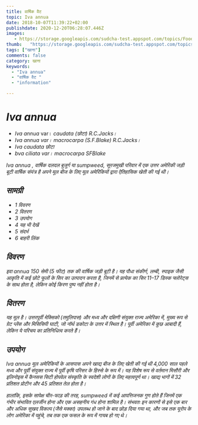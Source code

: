 ```yaml
---
title: वार्षिक वैट 
topic: Iva annua
date: 2018-10-07T11:39:22+02:00
publishdate: 2020-12-20T06:28:07.446Z
images: 
   - https://storage.googleapis.com/sudcha-test.appspot.com/topics/Food/iva_annua/1.jpeg
thumb:   "https://storage.googleapis.com/sudcha-test.appspot.com/topics/Food/iva_annua/thumb.jpeg"
tags: ["खाना"]
comments: false
category: खाना
keywords: 
  - "Iva annua"
  - "वार्षिक वैट "
  - "information"

---
```

<h1> <i> Iva annua </i> </h1> <p> </p> <ul> <li> <i> Iva annua </i> var। <i> caudata </​​i> (छोटा) R.C.Jacks। </li> <li> <i> Iva annua </i> var। <i> macrocarpa </i> (S.F.Blake) R.C.Jacks। </li> <li> <i> Iva caudata </​​i> छोटा </li> <li> <i> bva ciliata </​​i> var। <i> macrocarpa </i> SFBlake </li> </ul> <p> <i> Iva annua </i>, वार्षिक दलदल बुजुर्ग या sumpweed, सूरजमुखी परिवार में एक उत्तर अमेरिकी जड़ी बूटी वार्षिक संयंत्र है अपने मूल बीज के लिए मूल अमेरिकियों द्वारा ऐतिहासिक खेती की गई थी। </p> <h2> सामग्री </h2> <ul> <li> 1 विवरण </li> <li> 2 वितरण </li> <li> 3 उपयोग </li> <li> 4 यह भी देखें </li> <li> 5 संदर्भ </li> <li> 6 बाहरी लिंक </li> </ul> <h2> विवरण </h2> <p> <i> इवा annua </i> 150 सेमी (5 फीट) तक की वार्षिक जड़ी बूटी है। यह पौधा संकीर्ण, लम्बी, स्पाइक जैसी आकृति में कई छोटे फूलों के सिर का उत्पादन करता है, जिनमें से प्रत्येक का सिर 11–17 डिस्क फ्लोरेट्स के साथ होता है, लेकिन कोई किरण पुष्प नहीं होता है। </p> <h2> वितरण </h2> <p> यह मूल है। उत्तरपूर्वी मेक्सिको (तमुलिपास) और मध्य और दक्षिणी संयुक्त राज्य अमेरिका में, मुख्य रूप से ग्रेट प्लेंस और मिसिसिपी घाटी, जो नॉर्थ डकोटा के उत्तर में स्थित है। पूर्वी अमेरिका में कुछ आबादी हैं, लेकिन ये परिचय का प्रतिनिधित्व करते हैं। </p> <h2> उपयोग </h2> <p> <i> Iva annua </i> मूल अमेरिकियों के आसपास अपने खाद्य बीज के लिए खेती की गई थी 4,000 साल पहले मध्य और पूर्वी संयुक्त राज्य में पूर्वी कृषि परिसर के हिस्से के रूप में। यह विशेष रूप से वर्तमान मिसौरी और इलिनोइस में कैनसस सिटी होपवेल संस्कृति के स्वदेशी लोगों के लिए महत्वपूर्ण था। खाद्य भागों में 32 प्रतिशत प्रोटीन और 45 प्रतिशत तेल होता है। </p> <p> हालांकि, इसके सापेक्ष चीर-फाड़ की तरह, sumpweed में कई आपत्तिजनक गुण होते हैं जिनमें एक गंभीर संभावित एलर्जीन होना और एक असहनीय गंध होना शामिल है। संभवतः इन कारणों से इसे एक बार और अधिक सुखद विकल्प (जैसे मक्का) उपलब्ध हो जाने के बाद छोड़ दिया गया था, और जब तक यूरोप के लोग अमेरिका में पहुंचे, तब तक एक फसल के रूप में गायब हो गए थे। </p> 